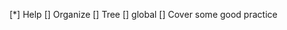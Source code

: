 <!-- 2023-02-11 -->
<!-- To do -->
[*] Help
[] Organize
[] Tree
[] global
[] Cover some good practice